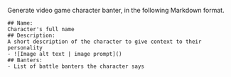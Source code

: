 Generate video game character banter, in the following Markdown format.

```
## Name:
Character's full name
## Description:
A short description of the character to give context to their personality
- ![Image alt text | image prompt]()
## Banters:
- List of battle banters the character says
```